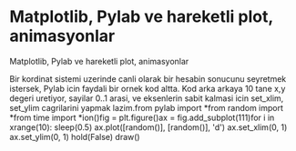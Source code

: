 # Matplotlib, Pylab ve hareketli plot, animasyonlar


Matplotlib, Pylab ve hareketli plot, animasyonlar



Bir kordinat sistemi uzerinde canli olarak bir hesabin sonucunu seyretmek istersek, Pylab icin faydali bir ornek kod altta. Kod arka arkaya 10 tane x,y degeri uretiyor, sayilar 0..1 arasi, ve eksenlerin sabit kalmasi icin set_xlim, set_ylim cagrilarini yapmak lazim.from pylab import *from random import *from time import *ion()fig = plt.figure()ax = fig.add_subplot(111)for i in xrange(10):  sleep(0.5)  ax.plot([random()], [random()], 'd')  ax.set_xlim(0, 1)  ax.set_ylim(0, 1)  hold(False)  draw()




